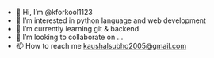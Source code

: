 - 👋 Hi, I’m @kforkool1123
- 👀 I’m interested in python language and web development
- 🌱 I’m currently learning git & backend
- 💞️ I’m looking to collaborate on ...
- 📫 How to reach me kaushalsubho2005@gmail.com

<!---
kforkool11234/kforkool11234 is a ✨ special ✨ repository because its `README.md` (this file) appears on your GitHub profile.
You can click the Preview link to take a look at your changes.
--->

